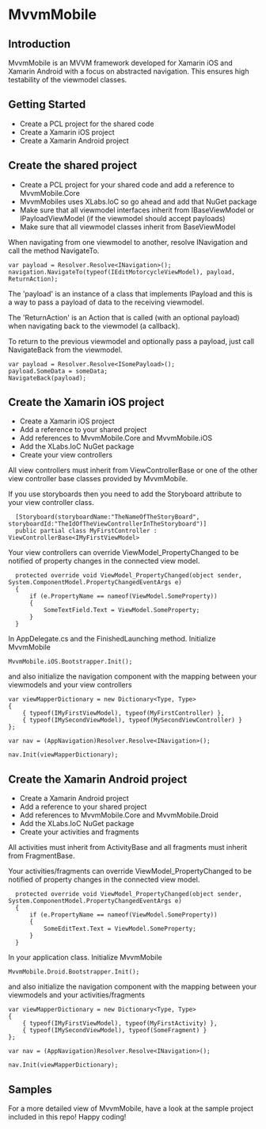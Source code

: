 # MvvmMobile #
## Introduction ##
MvvmMobile is an MVVM framework developed for Xamarin iOS and Xamarin Android with a focus on abstracted navigation. This ensures high testability of the viewmodel classes.

## Getting Started ##
- Create a PCL project for the shared code
- Create a Xamarin iOS project
- Create a Xamarin Android project

## Create the shared project ##
- Create a PCL project for your shared code and add a reference to MvvmMobile.Core
- MvvmMobiles uses XLabs.IoC so go ahead and add that NuGet package
- Make sure that all viewmodel interfaces inherit from IBaseViewModel or IPayloadViewModel (if the viewmodel should accept payloads)
- Make sure that all viewmodel classes inherit from BaseViewModel

When navigating from one viewmodel to another, resolve INavigation and call the method NavigateTo.
```
var payload = Resolver.Resolve<INavigation>();
navigation.NavigateTo(typeof(IEditMotorcycleViewModel), payload, ReturnAction);
```
The 'payload' is an instance of a class that implements IPayload and this is a way to pass a payload of data to the receiving viewmodel.

The 'ReturnAction' is an Action that is called (with an optional payload) when navigating back to the viewmodel (a callback).

To return to the previous viewmodel and optionally pass a payload, just call NavigateBack from the viewmodel.
```
var payload = Resolver.Resolve<ISomePayload>();
payload.SomeData = someData;
NavigateBack(payload);
```

## Create the Xamarin iOS project ##
- Create a Xamarin iOS project
- Add a reference to your shared project
- Add references to MvvmMobile.Core and MvvmMobile.iOS
- Add the XLabs.IoC NuGet package
- Create your view controllers

All view controllers must inherit from ViewControllerBase or one of the other view controller base classes provided by MvvmMobile.

If you use storyboards then you need to add the Storyboard attribute to your view controller class.
```
  [Storyboard(storyboardName:"TheNameOfTheStoryBoard", storyboardId:"TheIdOfTheViewControllerInTheStoryboard")]
  public partial class MyFirstController : ViewControllerBase<IMyFirstViewModel>
```

Your view controllers can override ViewModel_PropertyChanged to be notified of property changes in the connected view model.
```
  protected override void ViewModel_PropertyChanged(object sender, System.ComponentModel.PropertyChangedEventArgs e)
  {
      if (e.PropertyName == nameof(ViewModel.SomeProperty))
      {
          SomeTextField.Text = ViewModel.SomeProperty;
      }
  }
```

In AppDelegate.cs and the FinishedLaunching method. Initialize MvvmMobile
```
MvvmMobile.iOS.Bootstrapper.Init();
```
and also initialize the navigation component with the mapping between your viewmodels and your view controllers
```
var viewMapperDictionary = new Dictionary<Type, Type>
{
    { typeof(IMyFirstViewModel), typeof(MyFirstController) },
    { typeof(IMySecondViewModel), typeof(MySecondViewController) }
};

var nav = (AppNavigation)Resolver.Resolve<INavigation>();

nav.Init(viewMapperDictionary);
```

## Create the Xamarin Android project ##
- Create a Xamarin Android project
- Add a reference to your shared project
- Add references to MvvmMobile.Core and MvvmMobile.Droid
- Add the XLabs.IoC NuGet package
- Create your activities and fragments

All activities must inherit from ActivityBase and all fragments must inherit from FragmentBase.

Your activities/fragments can override ViewModel_PropertyChanged to be notified of property changes in the connected view model.
```
  protected override void ViewModel_PropertyChanged(object sender, System.ComponentModel.PropertyChangedEventArgs e)
  {
      if (e.PropertyName == nameof(ViewModel.SomeProperty))
      {
          SomeEditText.Text = ViewModel.SomeProperty;
      }
  }
```

In your application class. Initialize MvvmMobile
```
MvvmMobile.Droid.Bootstrapper.Init();
```
and also initialize the navigation component with the mapping between your viewmodels and your activities/fragments
```
var viewMapperDictionary = new Dictionary<Type, Type>
{
    { typeof(IMyFirstViewModel), typeof(MyFirstActivity) },
    { typeof(IMySecondViewModel), typeof(SomeFragment) }
};

var nav = (AppNavigation)Resolver.Resolve<INavigation>();

nav.Init(viewMapperDictionary);
```

## Samples ##
For a more detailed view of MvvmMobile, have a look at the sample project included in this repo!
Happy coding!

